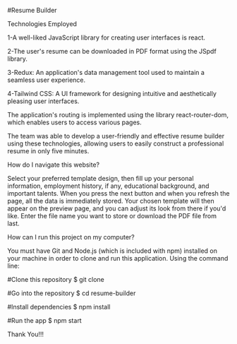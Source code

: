 #Resume Builder


Technologies Employed


1-A well-liked JavaScript library for creating user interfaces is react.


2-The user's resume can be downloaded in PDF format using the JSpdf library.

3-Redux: An application's data management tool used to maintain a seamless user experience.

4-Tailwind CSS: A UI framework for designing intuitive and aesthetically pleasing user interfaces.

The application's routing is implemented using the library react-router-dom, which enables users to access various pages.

The team was able to develop a user-friendly and effective resume builder using these technologies, allowing users to easily construct a professional resume in only five minutes.


How do I navigate this website?

Select your preferred template design, then fill up your personal information, employment history, if any, educational background, and important talents. When you press the next button and when you refresh the page, all the data is immediately stored. Your chosen template will then appear on the preview page, and you can adjust its look from there if you'd like. Enter the file name you want to store or download the PDF file from last.

How can I run this project on my computer?

You must have Git and Node.js (which is included with npm) installed on your machine in order to clone and run this application. Using the command line:


#Clone this repository
$ git clone 

#Go into the repository
$ cd resume-builder

#Install dependencies
$ npm install

#Run the app
$ npm start

Thank You!!!
